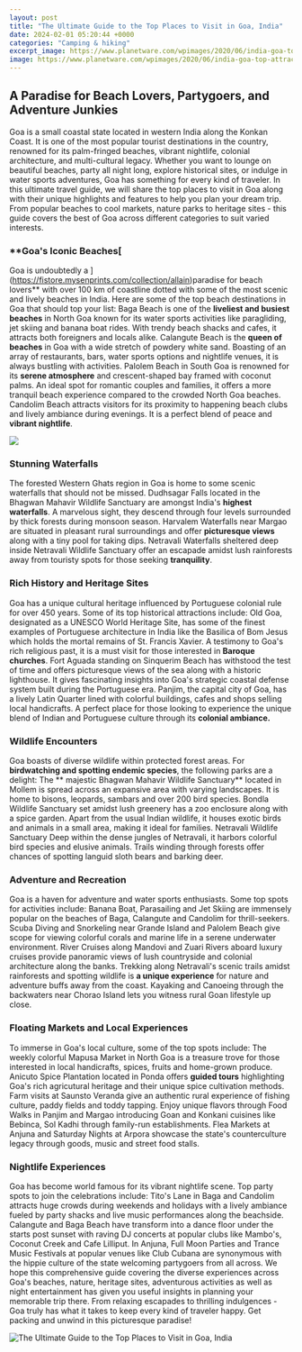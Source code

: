 ```yaml
---
layout: post
title: "The Ultimate Guide to the Top Places to Visit in Goa, India"
date: 2024-02-01 05:20:44 +0000
categories: "Camping & hiking"
excerpt_image: https://www.planetware.com/wpimages/2020/06/india-goa-top-attractions-anjuna-market.jpg
image: https://www.planetware.com/wpimages/2020/06/india-goa-top-attractions-anjuna-market.jpg
---
```


## **A Paradise for Beach Lovers, Partygoers, and Adventure Junkies**
Goa is a small coastal state located in western India along the Konkan Coast. It is one of the most popular tourist destinations in the country, renowned for its palm-fringed beaches, vibrant nightlife, colonial architecture, and multi-cultural legacy. Whether you want to lounge on beautiful beaches, party all night long, explore historical sites, or indulge in water sports adventures, Goa has something for every kind of traveler. 
In this ultimate travel guide, we will share the top places to visit in Goa along with their unique highlights and features to help you plan your dream trip. From popular beaches to cool markets, nature parks to heritage sites - this guide covers the best of Goa across different categories to suit varied interests.
### **Goa's Iconic Beaches[
Goa is undoubtedly a ](https://fistore.mysenprints.com/collection/allain)paradise for beach lovers** with over 100 km of coastline dotted with some of the most scenic and lively beaches in India. Here are some of the top beach destinations in Goa that should top your list:
Baga Beach is one of the **liveliest and busiest beaches** in North Goa known for its water sports activities like paragliding, jet skiing and banana boat rides. With trendy beach shacks and cafes, it attracts both foreigners and locals alike. Calangute Beach is the **queen of beaches** in Goa with a wide stretch of powdery white sand. Boasting of an array of restaurants, bars, water sports options and nightlife venues, it is always bustling with activities. Palolem Beach in South Goa is renowned for its **serene atmosphere** and crescent-shaped bay framed with coconut palms. An ideal spot for romantic couples and families, it offers a more tranquil beach experience compared to the crowded North Goa beaches. Candolim Beach attracts visitors for its proximity to happening beach clubs and lively ambiance during evenings. It is a perfect blend of peace and **vibrant nightlife**.

![](https://www.thegoavilla.com/static/pub/image/CID_0538_540e2897a539b33077f2dad6a65623de.jpg)
### **Stunning Waterfalls** 
The forested Western Ghats region in Goa is home to some scenic waterfalls that should not be missed. Dudhsagar Falls located in the Bhagwan Mahavir Wildlife Sanctuary are amongst India's **highest waterfalls**. A marvelous sight, they descend through four levels surrounded by thick forests during monsoon season. Harvalem Waterfalls near Margao are situated in pleasant rural surroundings and offer **picturesque views** along with a tiny pool for taking dips. Netravali Waterfalls sheltered deep inside Netravali Wildlife Sanctuary offer an escapade amidst lush rainforests away from touristy spots for those seeking **tranquility**.
### **Rich History and Heritage Sites**
Goa has a unique cultural heritage influenced by Portuguese colonial rule for over 450 years. Some of its top historical attractions include:
Old Goa, designated as a UNESCO World Heritage Site, has some of the finest examples of Portuguese architecture in India like the Basilica of Bom Jesus which holds the mortal remains of St. Francis Xavier. A testimony to Goa's rich religious past, it is a must visit for those interested in **Baroque churches**. Fort Aguada standing on Sinquerim Beach has withstood the test of time and offers picturesque views of the sea along with a historic lighthouse. It gives fascinating insights into Goa's strategic coastal defense system built during the Portuguese era. Panjim, the capital city of Goa, has a lively Latin Quarter lined with colorful buildings, cafes and shops selling local handicrafts. A perfect place for those looking to experience the unique blend of Indian and Portuguese culture through its **colonial ambiance.**
### **Wildlife Encounters**
Goa boasts of diverse wildlife within protected forest areas. For **birdwatching and spotting endemic species**, the following parks are a delight:
The ** majestic Bhagwan Mahavir Wildlife Sanctuary** located in Mollem is spread across an expansive area with varying landscapes. It is home to bisons, leopards, sambars and over 200 bird species. Bondla Wildlife Sanctuary set amidst lush greenery has a zoo enclosure along with a spice garden. Apart from the usual Indian wildlife, it houses exotic birds and animals in a small area, making it ideal for families. Netravali Wildlife Sanctuary Deep within the dense jungles of Netravali, it harbors colorful bird species and elusive animals. Trails winding through forests offer chances of spotting languid sloth bears and barking deer.
### **Adventure and Recreation**
Goa is a haven for adventure and water sports enthusiasts. Some top spots for activities include:
Banana Boat, Parasailing and Jet Skiing are immensely popular on the beaches of Baga, Calangute and Candolim for thrill-seekers. Scuba Diving and Snorkeling near Grande Island and Palolem Beach give scope for viewing colorful corals and marine life in a serene underwater environment. River Cruises along Mandovi and Zuari Rivers aboard luxury cruises provide panoramic views of lush countryside and colonial architecture along the banks. Trekking along Netravali's scenic trails amidst rainforests and spotting wildlife is **a unique experience** for nature and adventure buffs away from the coast. Kayaking and Canoeing through the backwaters near Chorao Island lets you witness rural Goan lifestyle up close.
### Floating Markets and Local Experiences  
To immerse in Goa's local culture, some of the top spots include:
The weekly colorful Mapusa Market in North Goa is a treasure trove for those interested in local handicrafts, spices, fruits and home-grown produce. Anicuto Spice Plantation located in Ponda offers **guided tours** highlighting Goa's rich agricutural heritage and their unique spice cultivation methods. Farm visits at Saunsto Veranda give an authentic rural experience of fishing culture, paddy fields and toddy tapping. Enjoy unique flavors through Food Walks in Panjim and Margao introducing Goan and Konkani cuisines like Bebinca, Sol Kadhi through family-run establishments. Flea Markets at Anjuna and Saturday Nights at Arpora showcase the state's counterculture legacy through goods, music and street food stalls.
### **Nightlife Experiences** 
Goa has become world famous for its vibrant nightlife scene. Top party spots to join the celebrations include: 
Tito's Lane in Baga and Candolim attracts huge crowds during weekends and holidays with a lively ambiance fueled by party shacks and live music performances along the beachside. Calangute and Baga Beach have transform into a dance floor under the starts post sunset with raving DJ concerts at popular clubs like Mambo's, Coconut Creek and Cafe Lilliput. In Anjuna, Full Moon Parties and Trance Music Festivals at popular venues like Club Cubana are synonymous with the hippie culture of the state welcoming partygoers from all across.
We hope this comprehensive guide covering the diverse experiences across Goa's beaches, nature, heritage sites, adventurous activities as well as night entertainment has given you useful insights in planning your memorable trip there. From relaxing escapades to thrilling indulgences - Goa truly has what it takes to keep every kind of traveler happy. Get packing and unwind in this picturesque paradise!

![The Ultimate Guide to the Top Places to Visit in Goa, India](https://www.planetware.com/wpimages/2020/06/india-goa-top-attractions-anjuna-market.jpg)